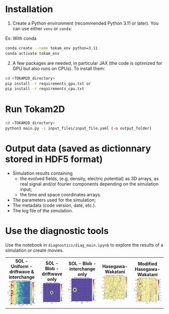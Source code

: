 # Installation
1. Create a Python environment (recommended Python 3.11 or later). You can use either `venv` or `conda`:

Ex: With conda
```bash
conda create --name tokam_env python=3.11
conda activate tokam_env
```

2. A few packages are needed, in particular JAX (the code is optimized for GPU but also runs on CPUs). To install them:

```bash
cd <TOKAM2D_directory>
pip install -r requirements_gpu.txt or
pip install -r requirements_cpu.txt
```

# Run Tokam2D
```bash
cd <TOKAM2D_directory>
python3 main.py -i input_files/input_file.yaml (-o output_folder)
```

# Output data (saved as dictionnary stored in HDF5 format)
- Simulation results containing 
    - the evolved fields, (e.g. density, electric potential) as 3D arrays, as real signal and/or fourier components depending on the simulation input;
    - the time and space coordinates arrays.
- The parameters used for the simulation;
- The metadata (code version, date, etc.).
- The log file of the simulation.

# Use the diagnostic tools
Use the notebook in `diagnostics/diag_main.ipynb` to explore the results of a simulation or create movies.

<table>
  <tr>
    <td align="center">
      <strong>SOL - Uniform - driftwave & interchange</strong><br>
      <img src="doc/fig/density_SOL_cropped.gif" width="300">
    </td>
    <td align="center">
      <strong>SOL - Blob - driftwave only</strong><br>
      <img src="doc/fig/density_blob_driftwave_cropped.gif" width="300">
    </td>
    <td align="center">
      <strong>SOL - Blob - interchange only</strong><br>
      <img src="doc/fig/density_blob_interchange_cropped.gif" width="300">
    </td>
    <td align="center">
      <strong>Hasegawa-Wakatani</strong><br>
      <img src="doc/fig/vorticity_HW_cropped.gif" width="300">
    </td>
    <td align="center">
      <strong>Modified Hasegawa-Wakatani</strong><br>
      <img src="doc/fig/vorticity_mHW_cropped.gif" width="300">
    </td>
  </tr>
</table>
